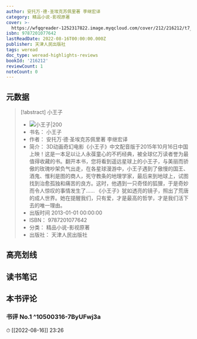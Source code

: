 ```yaml
---
author: 安托万·德·圣埃克苏佩里著 李继宏译
category: 精品小说-影视原著
cover: >-
  https://wfqqreader-1252317822.image.myqcloud.com/cover/212/216212/t7_216212.jpg
isbn: 9787201077642
lastReadDate: 2022-08-16T00:00:00.000Z
publisher: 天津人民出版社
tags: weread
doc_type: weread-highlights-reviews
bookId: '216212'
reviewCount: 1
noteCount: 0
---
```


## 元数据

> [!abstract] 小王子
> - ![ 小王子|200](https://wfqqreader-1252317822.image.myqcloud.com/cover/212/216212/t7_216212.jpg)
> - 书名： 小王子
> - 作者： 安托万·德·圣埃克苏佩里著 李继宏译
> - 简介： 3D动画奇幻电影《小王子》中文配音版于2015年10月16日中国上映！这是一本足以让人永葆童心的不朽经典，被全球亿万读者誉为最值得收藏的书。翻开本书，您将看到遥远星球上的小王子，与美丽而骄傲的玫瑰吵架负气出走，在各星球漫游中，小王子遇到了傲慢的国王、酒鬼、惟利是图的商人，死守教条的地理学家，最后来到地球上，试图找到治愈孤独和痛苦的良方。这时，他遇到一只奇怪的狐狸，于是奇妙而令人惊叹的事情发生了…… 《小王子》犹如透亮的镜子，照出了荒唐的成人世界。她在提醒我们，只有爱，才是最高的哲学，才是我们活下去的唯一理由。
> - 出版时间 2013-01-01 00:00:00
> - ISBN： 9787201077642
> - 分类： 精品小说-影视原著
> - 出版社： 天津人民出版社

## 高亮划线

## 读书笔记

## 本书评论

### 书评 No.1  ^10500316-7ByUFwj3a
⏱ [[2022-08-16]]  23:26

